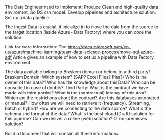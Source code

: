 The Data Engineer need to Implement:
Produce Clean and high-quality data enviroment, So DS can model.
Develop pipelines and architecture solution.
Set up a data pipeline

The Ingest Data is crucial, it inicialize in to move the data from the source to the target location (inside Azure - Data Factory) where you can code the solution.

Link for more information:
The https://docs.microsoft.com/en-us/azure/machine-learning/team-data-science-process/move-sql-azure-adf 
Article gives an example of how to set up a pipeline with Data Factory environment.

The data available belong to Braskem domain or belong to a third party?
Braskem Domain:
Which system? (SAP? Excel Files? Pins?)
Who is the owner of this data??
Who has the knowledge about this Data? Who can be consulted in case of doubts?
Third Party:
What is the contract we have made with third parties?
What is the (contractual) latency of this data?
Which are the restrictions about the contract?
Are this databases automated or manual?
How often we will need to retrieve it (frequency). Streaming, batch or hybrid?
How are we connecting to the data source?
What is the schema and format of the data?
What is the best cloud (Draft) solution for this pipeline?
Can we deliver a online (web) solution? Or on-premisses solution?


Build a Document that will contain all these informations.